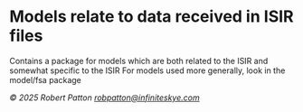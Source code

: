 #  Models relate to data received in ISIR files

Contains a package for models which are both related to the ISIR and somewhat specific to the ISIR
For models used more generally, look in the model/fsa package

*© 2025 Robert Patton robpatton@infiniteskye.com*